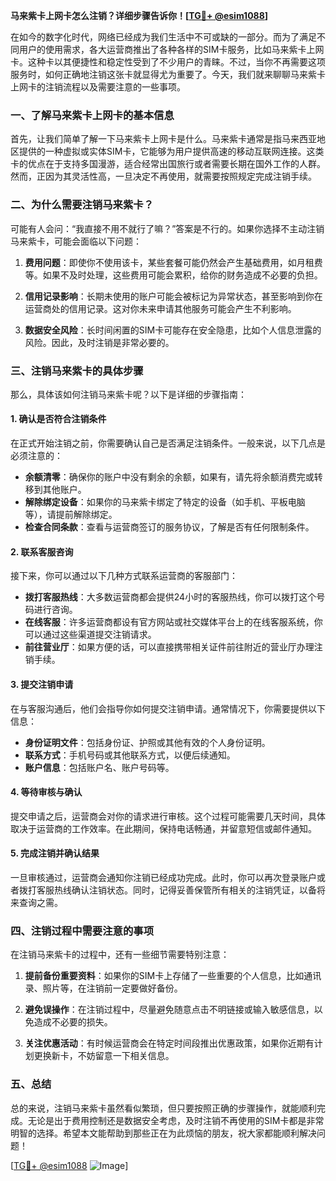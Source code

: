 **马来紫卡上网卡怎么注销？详细步骤告诉你！[[TG💪+ @esim1088](https://t.me/s/esim1088)]**

在如今的数字化时代，网络已经成为我们生活中不可或缺的一部分。而为了满足不同用户的使用需求，各大运营商推出了各种各样的SIM卡服务，比如马来紫卡上网卡。这种卡以其便捷性和稳定性受到了不少用户的青睐。不过，当你不再需要这项服务时，如何正确地注销这张卡就显得尤为重要了。今天，我们就来聊聊马来紫卡上网卡的注销流程以及需要注意的一些事项。

### 一、了解马来紫卡上网卡的基本信息

首先，让我们简单了解一下马来紫卡上网卡是什么。马来紫卡通常是指马来西亚地区提供的一种虚拟或实体SIM卡，它能够为用户提供高速的移动互联网连接。这类卡的优点在于支持多国漫游，适合经常出国旅行或者需要长期在国外工作的人群。然而，正因为其灵活性高，一旦决定不再使用，就需要按照规定完成注销手续。

### 二、为什么需要注销马来紫卡？

可能有人会问：“我直接不用不就行了嘛？”答案是不行的。如果你选择不主动注销马来紫卡，可能会面临以下问题：

1. **费用问题**：即使你不使用该卡，某些套餐可能仍然会产生基础费用，如月租费等。如果不及时处理，这些费用可能会累积，给你的财务造成不必要的负担。
   
2. **信用记录影响**：长期未使用的账户可能会被标记为异常状态，甚至影响到你在运营商处的信用记录。这对你未来申请其他服务可能会产生不利影响。

3. **数据安全风险**：长时间闲置的SIM卡可能存在安全隐患，比如个人信息泄露的风险。因此，及时注销是非常必要的。

### 三、注销马来紫卡的具体步骤

那么，具体该如何注销马来紫卡呢？以下是详细的步骤指南：

#### 1. 确认是否符合注销条件

在正式开始注销之前，你需要确认自己是否满足注销条件。一般来说，以下几点是必须注意的：

- **余额清零**：确保你的账户中没有剩余的余额，如果有，请先将余额消费完或转移到其他账户。
- **解除绑定设备**：如果你的马来紫卡绑定了特定的设备（如手机、平板电脑等），请提前解除绑定。
- **检查合同条款**：查看与运营商签订的服务协议，了解是否有任何限制条件。

#### 2. 联系客服咨询

接下来，你可以通过以下几种方式联系运营商的客服部门：

- **拨打客服热线**：大多数运营商都会提供24小时的客服热线，你可以拨打这个号码进行咨询。
- **在线客服**：许多运营商都设有官方网站或社交媒体平台上的在线客服系统，你可以通过这些渠道提交注销请求。
- **前往营业厅**：如果方便的话，可以直接携带相关证件前往附近的营业厅办理注销手续。

#### 3. 提交注销申请

在与客服沟通后，他们会指导你如何提交注销申请。通常情况下，你需要提供以下信息：

- **身份证明文件**：包括身份证、护照或其他有效的个人身份证明。
- **联系方式**：手机号码或其他联系方式，以便后续通知。
- **账户信息**：包括账户名、账户号码等。

#### 4. 等待审核与确认

提交申请之后，运营商会对你的请求进行审核。这个过程可能需要几天时间，具体取决于运营商的工作效率。在此期间，保持电话畅通，并留意短信或邮件通知。

#### 5. 完成注销并确认结果

一旦审核通过，运营商会通知你注销已经成功完成。此时，你可以再次登录账户或者拨打客服热线确认注销状态。同时，记得妥善保管所有相关的注销凭证，以备将来查询之需。

### 四、注销过程中需要注意的事项

在注销马来紫卡的过程中，还有一些细节需要特别注意：

1. **提前备份重要资料**：如果你的SIM卡上存储了一些重要的个人信息，比如通讯录、照片等，在注销前一定要做好备份。
   
2. **避免误操作**：在注销过程中，尽量避免随意点击不明链接或输入敏感信息，以免造成不必要的损失。

3. **关注优惠活动**：有时候运营商会在特定时间段推出优惠政策，如果你近期有计划更换新卡，不妨留意一下相关信息。

### 五、总结

总的来说，注销马来紫卡虽然看似繁琐，但只要按照正确的步骤操作，就能顺利完成。无论是出于费用控制还是数据安全考虑，及时注销不再使用的SIM卡都是非常明智的选择。希望本文能帮助到那些正在为此烦恼的朋友，祝大家都能顺利解决问题！

[[TG💪+ @esim1088](https://t.me/s/esim1088) ![Image](https://i.postimg.cc/4NQfJmqS/Snipaste-2025-05-13-00-14-12.png)]